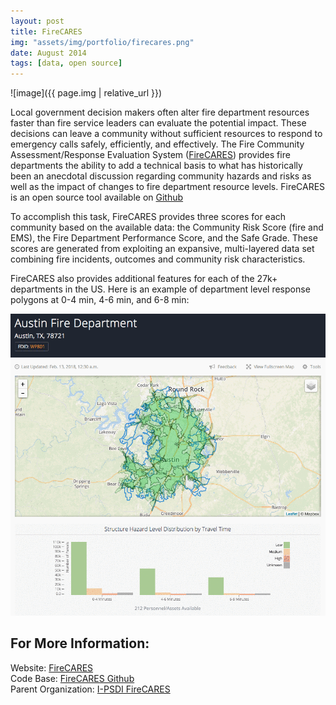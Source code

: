 ```yaml
---
layout: post
title: FireCARES
img: "assets/img/portfolio/firecares.png"
date: August 2014
tags: [data, open source]
---
```


![image]({{ page.img | relative_url }})

Local government decision makers often alter fire department resources faster than fire service leaders can evaluate the potential impact. These decisions can leave a community without sufficient resources to respond to emergency calls safely, efficiently, and effectively. The Fire Community Assessment/Response Evaluation System (<a href="http://firecares.nfors.org/" target="_blank">FireCARES</a>) provides fire departments the ability to add a technical basis to what has historically been an anecdotal discussion regarding community hazards and risks as well as the impact of changes to fire department resource levels. FireCARES is an open source tool available on <a href="https://github.com/FireCARES" target="_blank"> Github </a>

To accomplish this task, FireCARES provides three scores for each community based on the available data: the Community Risk Score (fire and EMS), the Fire Department Performance Score, and the Safe Grade. These scores are generated from exploiting an expansive, multi-layered data set combining fire incidents, outcomes and community risk characteristics.

FireCARES also provides additional features for each of the 27k+ departments in the US. Here is an example of department level response polygons at 0-4 min, 4-6 min, and 6-8 min:

![FireCARES Parcel Example](/assets/img/portfolio/austin_response.gif)

## For More Information:
Website: <a href="http://firecares.nfors.org/" target="_blank">FireCARES</a>  
Code Base: <a href="https://github.com/FireCARES" target="_blank">FireCARES Github </a>  
Parent Organization: <a href="https://i-psdi.org/firecares.html" target="_blank">I-PSDI FireCARES</a>  
